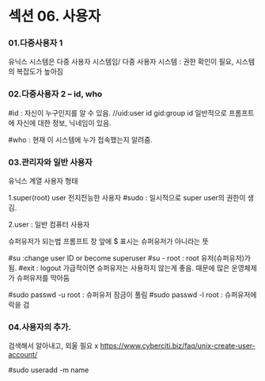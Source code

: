 # 섹션 06. 사용자

### 01.다중사용자 1
유닉스 시스템은 다중 사용자 시스템임/
다중 사용자 시스템 : 권한 확인이 필요, 시스템의 복잡도가 높아짐

### 02.다중사용자 2 – id, who
#id : 자신이 누구인지를 알 수 있음.
//uid:user id gid:group id 
일반적으로 프롬프트에 자신에 대한 정보, 닉네임이 있음.
 
#who : 현재 이 시스템에 누가 접속했는지 알려줌.

### 03.관리자와 일반 사용자
유닉스 계열 사용자 형태
 
1.super(root) user 
전지전능한 사용자
#sudo : 일시적으로 super user의 권한이 생김.
 
2.user : 일반 컴퓨터 사용자
 
 
슈퍼유저가 되는법
프롬프트 창 앞에 $ 표시는 슈퍼유저가 아니라는 뜻
 
#su :change user ID or become superuser
#su - root : root 유저(슈퍼유저)가 됨.
#exit : logout
가급적이면 슈퍼유저는 사용하지 않는게 좋음. 때문에 많은 운영체제가 슈퍼유저를 막아둠
 
#sudo passwd -u root : 슈퍼유저 잠금이 풀림
#sudo passwd -l root : 슈퍼유저에 락을 검

### 04.사용자의 추가.

검색해서 알아내고, 외울 필요 x
https://www.cyberciti.biz/faq/unix-create-user-account/
 
#sudo useradd -m name